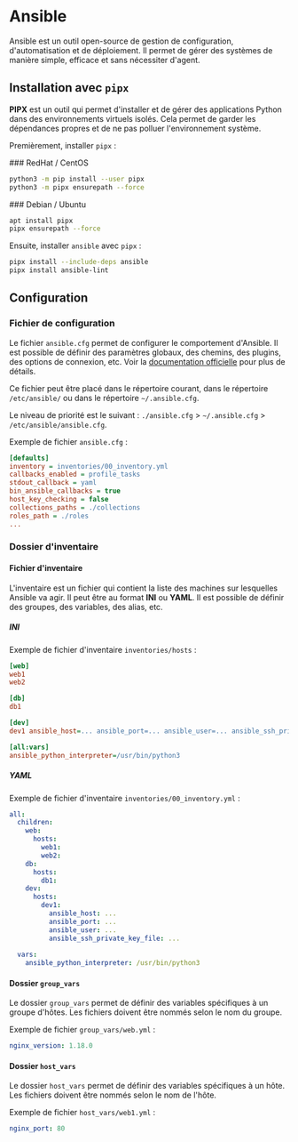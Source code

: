 # Ansible

Ansible est un outil open-source de gestion de configuration, d'automatisation et de déploiement. Il permet de gérer des systèmes de manière simple, efficace et sans nécessiter d'agent.

## Installation avec `pipx`

__PIPX__ est un outil qui permet d'installer et de gérer des applications Python dans des environnements virtuels isolés. Cela permet de garder les dépendances propres et de ne pas polluer l'environnement système.

Premièrement, installer `pipx` :

### RedHat / CentOS
```bash
python3 -m pip install --user pipx
python3 -m pipx ensurepath --force
```

### Debian / Ubuntu
```bash
apt install pipx
pipx ensurepath --force
```

Ensuite, installer `ansible` avec `pipx` :

```bash
pipx install --include-deps ansible
pipx install ansible-lint
```

## Configuration

### Fichier de configuration

Le fichier `ansible.cfg` permet de configurer le comportement d'Ansible. Il est possible de définir des paramètres globaux, des chemins, des plugins, des options de connexion, etc. Voir la [documentation officielle](https://docs.ansible.com/ansible/latest/reference_appendices/config.html) pour plus de détails.

Ce fichier peut être placé dans le répertoire courant, dans le répertoire `/etc/ansible/` ou dans le répertoire `~/.ansible.cfg`.

Le niveau de priorité est le suivant : `./ansible.cfg` > `~/.ansible.cfg` > `/etc/ansible/ansible.cfg`.

Exemple de fichier `ansible.cfg` :

```ini
[defaults]
inventory = inventories/00_inventory.yml
callbacks_enabled = profile_tasks
stdout_callback = yaml
bin_ansible_callbacks = true
host_key_checking = false
collections_paths = ./collections
roles_path = ./roles
...
```

### Dossier d'inventaire

#### Fichier d'inventaire

L'inventaire est un fichier qui contient la liste des machines sur lesquelles Ansible va agir. Il peut être au format __INI__ ou __YAML__. Il est possible de définir des groupes, des variables, des alias, etc.

##### INI

Exemple de fichier d'inventaire `inventories/hosts` :

```ini
[web]
web1
web2

[db]
db1

[dev]
dev1 ansible_host=... ansible_port=... ansible_user=... ansible_ssh_private_key_file=...

[all:vars]
ansible_python_interpreter=/usr/bin/python3
```

##### YAML

Exemple de fichier d'inventaire `inventories/00_inventory.yml` :

```yaml 
all:
  children:
    web:
      hosts:
        web1:
        web2:
    db:
      hosts:
        db1:
    dev:
      hosts:
        dev1:
          ansible_host: ...
          ansible_port: ...
          ansible_user: ...
          ansible_ssh_private_key_file: ...
  
  vars:
    ansible_python_interpreter: /usr/bin/python3
```

#### Dossier `group_vars`

Le dossier `group_vars` permet de définir des variables spécifiques à un groupe d'hôtes. Les fichiers doivent être nommés selon le nom du groupe.

Exemple de fichier `group_vars/web.yml` :

```yaml
nginx_version: 1.18.0
```

#### Dossier `host_vars`

Le dossier `host_vars` permet de définir des variables spécifiques à un hôte. Les fichiers doivent être nommés selon le nom de l'hôte.

Exemple de fichier `host_vars/web1.yml` :

```yaml
nginx_port: 80
```
